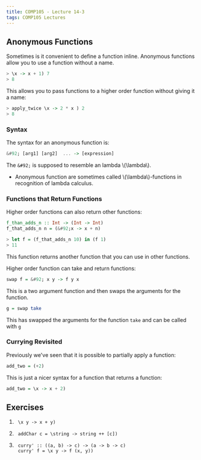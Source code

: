 ```yaml
---
title: COMP105 - Lecture 14-3
tags: COMP105 Lectures
---
```

## Anonymous Functions
Sometimes is it convenient to define a function inline. Anonymous functions allow you to use a function without a name.

```haskell
> \x -> x + 1) 7
> 8
```

This allows you to pass functions to a higher order function without giving it a name:

```haskell
> apply_twice \x -> 2 * x ) 2
> 8
```

### Syntax
The syntax for an anonymous function is:

```haskell
&#92; [arg1] [arg2]  ... -> [expression]
```

The `&#92;` is supposed to resemble an lambda &#92;(&#92;lambda&#92;).

* Anonymous function are sometimes called &#92;(&#92;lambda&#92;)-functions in recognition of lambda calculus.

### Functions that Return Functions
Higher order functions can also return other functions:

```haskell
f_than_adds_n :: Int -> (Int -> Int)
f_that_adds_n n = (&#92;x -> x + n)

> let f = (f_that_adds_n 10) in (f 1)
> 11
```

This function returns another function that you can use in other functions.

Higher order function can take and return functions:

```haskell
swap f = &#92; x y -> f y x
```

This is a two argument function and then swaps the arguments for the function.

```haskell
g = swap take
```

This has swapped the arguments for the function `take` and can be called with `g`

### Currying Revisited
Previously we've seen that it is possible to partially apply a function:

```haskell
add_two = (+2)
```

This is just a nicer syntax for a function that returns a function:

```haskell
add_two = \x -> x + 2)
```

## Exercises
1. ```
	\x y -> x + y)
	```
	
1. ```
	addChar c = \string -> string ++ [c])
	```
	
1. ```
	curry' :: ((a, b) -> c) -> (a -> b -> c)
	curry' f = \x y -> f (x, y))
	```
